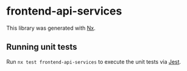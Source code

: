 # frontend-api-services

This library was generated with [Nx](https://nx.dev).

## Running unit tests

Run `nx test frontend-api-services` to execute the unit tests via [Jest](https://jestjs.io).
